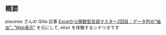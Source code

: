 ## 概要

piacerex さんの Qiita 記事 
[Excelから関数型言語マスター2回目：データ列の”抽出”、”Web表示”](https://qiita.com/piacerex/items/b7787580fce5f148242f)
を元にして, elixir を体験するシナリオです
